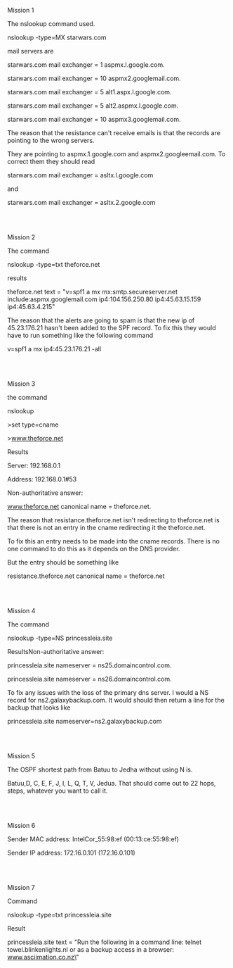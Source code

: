 Mission 1

The nslookup command used.

nslookup -type=MX starwars.com

mail servers are

starwars.com mail exchanger = 1 aspmx.l.google.com.

starwars.com mail exchanger = 10 aspmx2.googlemail.com.

starwars.com mail exchanger = 5 alt1.aspx.l.google.com.

starwars.com mail exchanger = 5 alt2.aspmx.l.google.com.

starwars.com mail exchanger = 10 aspmx3.googlemail.com.

The reason that the resistance can\'t receive emails is that the records
are pointing to the wrong servers.

They are pointing to aspmx.1.google.com and aspmx2.googleemail.com. To
correct them they should read

starwars.com mail exchanger = asltx.l.google.com

and

starwars.com mail exchanger = asltx.2.google.com

</br>
</br>

Mission 2

The command

nslookup -type=txt theforce.net

results

theforce.net text = \"v=spf1 a mx mx:smtp.secureserver.net
include:aspmx.googlemail.com ip4:104.156.250.80 ip4:45.63.15.159
ip4:45.63.4.215\"

The reason that the alerts are going to spam is that the new ip of
45.23.176.21 hasn\'t been added to the SPF record. To fix this they
would have to run something like the following command

v=spf1 a mx ip4:45.23.176.21 -all


</br>
</br>


Mission 3

the command

nslookup

\>set type=cname

\>www.theforce.net

Results

Server: 192.168.0.1

Address: 192.168.0.1#53

Non-authoritative answer:

www.theforce.net canonical name = theforce.net.

The reason that resistance.theforce.net isn\'t redirecting to
theforce.net is that there is not an entry in the cname redirecting it
the theforce.net.

To fix this an entry needs to be made into the cname records. There is
no one command to do this as it depends on the DNS provider.

But the entry should be something like

resistance.theforce.net canonical name = theforce.net


</br>
</br>


Mission 4

The command

nslookup -type=NS princessleia.site

ResultsNon-authoritative answer:

princessleia.site nameserver = ns25.domaincontrol.com.

princessleia.site nameserver = ns26.domaincontrol.com.

To fix any issues with the loss of the primary dns server. I would a NS
record for ns2.galaxybackup.com. It would should then return a line for
the backup that looks like

princessleia.site nameserver=ns2.galaxybackup.com


</br>
</br>


Mission 5

The OSPF shortest path from Batuu to Jedha without using N is.

Batuu,D, C, E, F, J, I, L, Q, T, V, Jedua. That should come out to 22
hops, steps, whatever you want to call it.

</br>
</br>


Mission 6

Sender MAC address: IntelCor_55:98:ef (00:13:ce:55:98:ef)

Sender IP address: 172.16.0.101 (172.16.0.101)

</br>
</br>

Mission 7

Command

nslookup -type=txt princessleia.site

Result

princessleia.site text = \"Run the following in a command line: telnet
towel.blinkenlights.nl or as a backup access in a browser:
www.asciimation.co.nz\"
